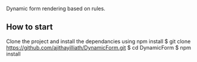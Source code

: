 Dynamic form rendering based on rules.

## How to start

Clone the project and install the dependancies using npm install
$ git clone https://github.com/ajithayilliath/DynamicForm.git
$ cd DynamicForm
$ npm install


